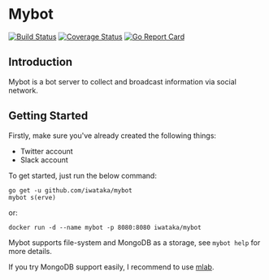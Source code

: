 # Mybot

[![Build Status](https://travis-ci.org/iwataka/mybot.svg?branch=master)](https://travis-ci.org/iwataka/mybot)
[![Coverage Status](https://img.shields.io/coveralls/github/iwataka/mybot/master.svg)](https://coveralls.io/github/iwataka/mybot?branch=master)
[![Go Report Card](https://goreportcard.com/badge/github.com/iwataka/mybot)](https://goreportcard.com/report/github.com/iwataka/mybot)

## Introduction

Mybot is a bot server to collect and broadcast information via social network.

## Getting Started

Firstly, make sure you've already created the following things:

- Twitter account
- Slack account

To get started, just run the below command:

```
go get -u github.com/iwataka/mybot
mybot s(erve)
```

or:

```
docker run -d --name mybot -p 8080:8080 iwataka/mybot
```

Mybot supports file-system and MongoDB as a storage, see `mybot help` for more details.

If you try MongoDB support easily, I recommend to use [mlab](https://mlab.com/).
